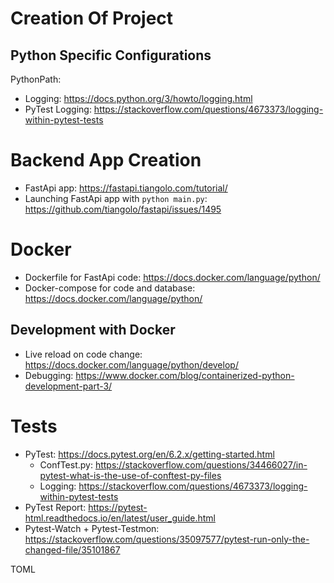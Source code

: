 
# Creation Of Project

## Python Specific Configurations
PythonPath: 
- Logging: https://docs.python.org/3/howto/logging.html
- PyTest Logging: https://stackoverflow.com/questions/4673373/logging-within-pytest-tests

# Backend App Creation
- FastApi app: https://fastapi.tiangolo.com/tutorial/
- Launching FastApi app with ```python main.py```: https://github.com/tiangolo/fastapi/issues/1495

# Docker
- Dockerfile for FastApi code: https://docs.docker.com/language/python/
- Docker-compose for code and database: https://docs.docker.com/language/python/
## Development with Docker
- Live reload on code change: https://docs.docker.com/language/python/develop/
- Debugging: https://www.docker.com/blog/containerized-python-development-part-3/

# Tests
- PyTest: https://docs.pytest.org/en/6.2.x/getting-started.html
    - ConfTest.py: https://stackoverflow.com/questions/34466027/in-pytest-what-is-the-use-of-conftest-py-files
    - Logging: https://stackoverflow.com/questions/4673373/logging-within-pytest-tests
- PyTest Report: https://pytest-html.readthedocs.io/en/latest/user_guide.html
- Pytest-Watch + Pytest-Testmon: https://stackoverflow.com/questions/35097577/pytest-run-only-the-changed-file/35101867 

TOML
